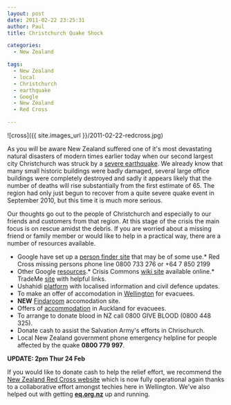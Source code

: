 ```yaml
---
layout: post
date: 2011-02-22 23:25:31
author: Paul
title: Christchurch Quake Shock

categories:
  - New Zealand

tags:
  - New Zealand
  - local
  - Christchurch
  - earthquake
  - Google
  - New Zealand
  - Red Cross

---
```


![cross]({{ site.images_url }}/2011-02-22-redcross.jpg)

As you will be aware New Zealand suffered one of it's most devastating natural disasters of modern times earlier today when our second largest city Christchurch was struck by a [severe earthquake](http://www.youtube.com/user/TVNewZealand#p/a/u/2/KetOf15Q3lc). We already know that many small historic buildings were badly damaged, several large office buildings were completely destroyed and sadly it appears likely that the number of deaths will rise substantially from the first estimate of 65. The region had only just begun to recover from a quite severe quake event in September 2010, but this time it is much more serious.

Our thoughts go out to the people of Christchurch and especially to our friends and customers from that region. At this stage of the crisis the main focus is on rescue amidst the debris. If you are worried about a missing friend or family member or would like to help in a practical way, there are a number of resources available.

*   Google have set up a [person finder site](http://christchurch-2011.person-finder.appspot.com/) that may be of some use.*   Red Cross missing persons phone line 0800 733 276 or +64 7 850 2199
*   Other Google [resources](http://www.google.com/crisisresponse/christchurch_earthquake.html).*   Crisis Commons [wiki site](http://wiki.crisiscommons.org/wiki/CrisisCampNZ) available online.*   TradeMe [site](http://www.trademe.co.nz/christchurch-earthquake-support) with helpful links.
*   Ushahidi [platform](http://eq.org.nz/main#) with localised information and civil defence updates.
*   To make an offer of accomodation in [Wellington](http://archived.link/http://www.wellington.govt.nz/news/display-item.php?id=4334) for evacuees.
*   **NEW** [Findaroom](http://findaroom.org.nz/) accomodation site.
*   Offers of [accommodation](http://archived.link/http://www.aucklandnz.com/index.php/content_B/?L1=36&L2=27&L3=&id=6160) in Auckland for evacuees.
*   To arrange to donate blood in NZ call 0800 GIVE BLOOD (0800 448 325).
*   Donate cash to assist the Salvation Army's efforts in Chrischurch.
*   Local New Zealand government phone emergency helpline for people affected by the quake **0800 779 997**.

**UPDATE: 2pm Thur 24 Feb**

If you would like to donate cash to help the relief effort, we recommend the [New Zealand Red Cross website](http://www.redcross.org.nz/) which is now fully operational again thanks to a collaborative effort amongst techies here in Wellington. We've also helped out with getting [**eq.org.nz**](http://eq.org.nz/) up and running.
